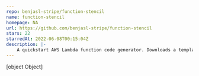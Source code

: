 ```yaml
---
repo: benjasl-stripe/function-stencil
name: function-stencil
homepage: NA
url: https://github.com/benjasl-stripe/function-stencil
stars: 22
starredAt: 2022-06-08T00:15:04Z
description: |-
    A quickstart AWS Lambda function code generator. Downloads a template function code file, test harness file, sample SAM deffiniation and appropriate file structure.
---
```


[object Object]
